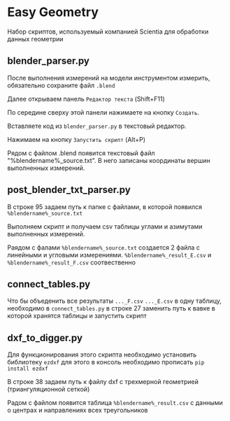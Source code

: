 # Easy Geometry
Набор скриптов, используемый компанией Scientia для обработки данных геометрии

## blender_parser.py
После выполнения измерений на модели инструментом измерить, обязательно сохраните файл `.blend`

Далее открываем панель `Редактор текста` (Shift+F11)

По середине сверху этой панели нажимаете на кнопку `Создать`.

Вставляете код из `blender_parser.py` в текстовый редактор.

Нажимаем на кнопку `Запустить скрипт` (Alt+P)

Рядом с файлом .blend появится текстовый файл "%blendername%_source.txt". В него записаны координаты вершин выполненных измерений.

## post_blender_txt_parser.py
В строке 95 задаем путь к папке с файлами, в которой появился `%blendername%_source.txt`

Выполняем скрипт и получаем csv таблицы углами и азимутами выполненных измерений.

Раядом с фалами `%blendername%_source.txt` cоздается 2 файла с линейными и угловыми измерениями. `%blendername%_result_E.csv` и `%blendername%_result_F.csv` соотвественно

## connect_tables.py
Что бы объеденить все результаты `..._F.csv` `..._E.csv` в одну таблицу, необходимо в `connect_tables.py` в строке 27 заменить путь к вавке в которой хранятся таблицы и запустить скрипт 

## dxf_to_digger.py
Для функционирования этого скрипта необходимо установить библиотеку `ezdxf`
для этого в консоль необходимо прописать `pip install ezdxf`

В строке 38 задаем путь к файлу dxf с трехмерной геометрией (триангуляционной сеткой)

Радом с файлом появится таблица `%blendername%_result.csv` с данными о центрах и направлениях всех треугольников
